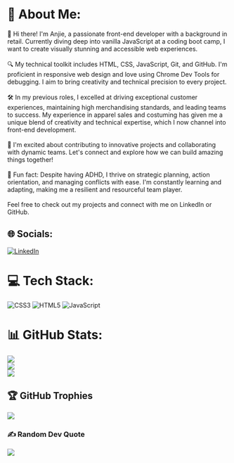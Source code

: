 # 💫 About Me:
👋 Hi there! I'm Anjie, a passionate front-end developer with a background in retail. Currently diving deep into vanilla JavaScript at a coding boot camp, I want to create visually stunning and accessible web experiences.<br><br>🔍 My technical toolkit includes HTML, CSS, JavaScript, Git, and GitHub. I'm proficient in responsive web design and love using Chrome Dev Tools for debugging. I aim to bring creativity and technical precision to every project.<br><br>🛠 In my previous roles, I excelled at driving exceptional customer experiences, maintaining high merchandising standards, and leading teams to success. My experience in apparel sales and costuming has given me a unique blend of creativity and technical expertise, which I now channel into front-end development.<br><br>🚀 I'm excited about contributing to innovative projects and collaborating with dynamic teams. Let's connect and explore how we can build amazing things together!<br><br>🌟 Fun fact: Despite having ADHD, I thrive on strategic planning, action orientation, and managing conflicts with ease. I'm constantly learning and adapting, making me a resilient and resourceful team player.<br><br>Feel free to check out my projects and connect with me on LinkedIn or GitHub.


## 🌐 Socials:
[![LinkedIn](https://img.shields.io/badge/LinkedIn-%230077B5.svg?logo=linkedin&logoColor=white)](https://linkedin.com/in/www.linkedin.com/in/anjiemay23) 

# 💻 Tech Stack:
![CSS3](https://img.shields.io/badge/css3-%231572B6.svg?style=for-the-badge&logo=css3&logoColor=white) ![HTML5](https://img.shields.io/badge/html5-%23E34F26.svg?style=for-the-badge&logo=html5&logoColor=white) ![JavaScript](https://img.shields.io/badge/javascript-%23323330.svg?style=for-the-badge&logo=javascript&logoColor=%23F7DF1E)
# 📊 GitHub Stats:
![](https://github-readme-stats.vercel.app/api?username=Anjie-MF&theme=highcontrast&hide_border=false&include_all_commits=false&count_private=false)<br/>
![](https://github-readme-streak-stats.herokuapp.com/?user=Anjie-MF&theme=highcontrast&hide_border=false)<br/>
![](https://github-readme-stats.vercel.app/api/top-langs/?username=Anjie-MF&theme=highcontrast&hide_border=false&include_all_commits=false&count_private=false&layout=compact)

## 🏆 GitHub Trophies
![](https://github-profile-trophy.vercel.app/?username=Anjie-MF&theme=radical&no-frame=false&no-bg=true&margin-w=4)

### ✍️ Random Dev Quote
![](https://quotes-github-readme.vercel.app/api?type=horizontal&theme=gruvbox)


<!-- Proudly created with GPRM ( https://gprm.itsvg.in ) -->
